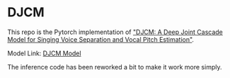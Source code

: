 # DJCM

This repo is the Pytorch implementation of ["DJCM: A Deep Joint Cascade Model for Singing Voice Separation and Vocal Pitch Estimation"](https://arxiv.org/abs/2401.03856). 

Model Link: [DJCM Model](https://huggingface.co/AnhP/DJCM-Test/resolve/main/djcm.pt?download=true)

The inference code has been reworked a bit to make it work more simply.